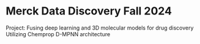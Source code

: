 # Merck Data Discovery Fall 2024
Project: Fusing deep learning and 3D molecular models for drug discovery
Utilizing Chemprop D-MPNN architecture 
